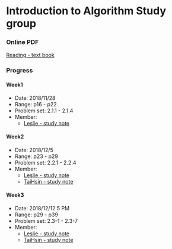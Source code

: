 
# Introduction to Algorithm Study group


### Online PDF
[Reading - text book](https://labs.xjtudlc.com/labs/wldmt/reading%20list/books/Algorithms%20and%20optimization/Introduction%20to%20Algorithms.pdf)



### Progress


#### Week1

* Date: 2018/11/28
* Range: p16 - p22
* Problem set: 2.1.1 - 2.1.4
* Member: 
  * [Leslie - study note](./week1/leslie.md)



#### Week2

* Date: 2018/12/5
* Range: p23 - p29
* Problem set: 2.2.1 - 2.2.4
* Member:  
  * [Leslie - study note](./week2/leslie.md)
  * [TaiHsin - study note](./week2/taihsin.md)

#### Week3

* Date: 2018/12/12 5 PM
* Range: p29 - p39
* Problem set: 2.3-1 - 2.3-7
* Member:  
  * [Leslie - study note](./week3/leslie.md)
  * [TaiHsin - study note](./week3/taihsin.md)

